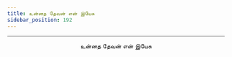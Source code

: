 ```yaml
---
title: உன்னத தேவன் என் இயேசு
sidebar_position: 192
---
```


---
<center>
உன்னத தேவன் என் இயேசு
</center>